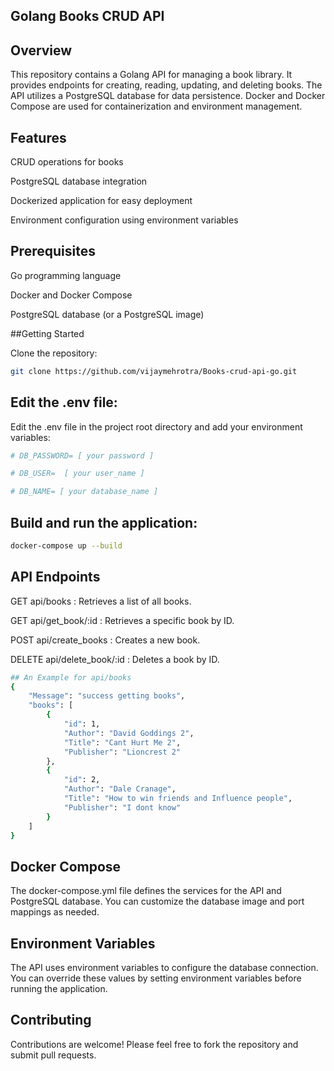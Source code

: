 
## Golang Books CRUD API

## Overview

This repository contains a Golang API for managing a book library. It provides endpoints for creating, reading, updating, and deleting books. The API utilizes a PostgreSQL database for data persistence. Docker and Docker Compose are used for containerization and environment management.

## Features

CRUD operations for books

PostgreSQL database integration

Dockerized application for easy deployment

Environment configuration using environment variables

## Prerequisites

Go programming language

Docker and Docker Compose

PostgreSQL database (or a PostgreSQL image)

##Getting Started

Clone the repository:
``` bash
git clone https://github.com/vijaymehrotra/Books-crud-api-go.git
```

## Edit the .env file: 
Edit the .env file in the project root directory and add your environment variables:

``` bash
# DB_PASSWORD= [ your password ]

# DB_USER=  [ your user_name ]

# DB_NAME= [ your database_name ]
```

## Build and run the application:
``` bash
docker-compose up --build
```

## API Endpoints

GET api/books : Retrieves a list of all books.

GET api/get_book/:id : Retrieves a specific book by ID.

POST api/create_books : Creates a new book.

DELETE api/delete_book/:id : Deletes a book by ID.

``` bash
## An Example for api/books
{
    "Message": "success getting books",
    "books": [
        {
            "id": 1,
            "Author": "David Goddings 2",
            "Title": "Cant Hurt Me 2",
            "Publisher": "Lioncrest 2"
        },
        {
            "id": 2,
            "Author": "Dale Cranage",
            "Title": "How to win friends and Influence people",
            "Publisher": "I dont know"
        }
    ]
}
```

## Docker Compose
The docker-compose.yml file defines the services for the API and PostgreSQL database. You can customize the database image and port mappings as needed.

## Environment Variables
The API uses environment variables to configure the database connection. You can override these values by setting environment variables before running the application.

## Contributing
Contributions are welcome! Please feel free to fork the repository and submit pull requests.
